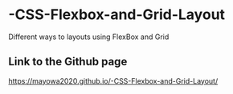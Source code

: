# -CSS-Flexbox-and-Grid-Layout

Different ways to layouts using FlexBox and Grid

## Link to the Github page

https://mayowa2020.github.io/-CSS-Flexbox-and-Grid-Layout/
